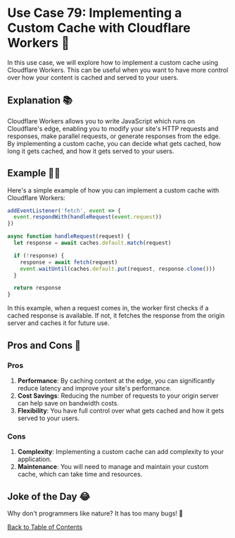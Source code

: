 # Use Case 79: Implementing a Custom Cache with Cloudflare Workers 🚀

In this use case, we will explore how to implement a custom cache using Cloudflare Workers. This can be useful when you want to have more control over how your content is cached and served to your users.

## Explanation 📚

Cloudflare Workers allows you to write JavaScript which runs on Cloudflare's edge, enabling you to modify your site's HTTP requests and responses, make parallel requests, or generate responses from the edge. By implementing a custom cache, you can decide what gets cached, how long it gets cached, and how it gets served to your users.

## Example 🧑‍💻

Here's a simple example of how you can implement a custom cache with Cloudflare Workers:

```javascript
addEventListener('fetch', event => {
  event.respondWith(handleRequest(event.request))
})

async function handleRequest(request) {
  let response = await caches.default.match(request)

  if (!response) {
    response = await fetch(request)
    event.waitUntil(caches.default.put(request, response.clone()))
  }

  return response
}
```

In this example, when a request comes in, the worker first checks if a cached response is available. If not, it fetches the response from the origin server and caches it for future use.

## Pros and Cons 🏁

### Pros

1. **Performance**: By caching content at the edge, you can significantly reduce latency and improve your site's performance.
2. **Cost Savings**: Reducing the number of requests to your origin server can help save on bandwidth costs.
3. **Flexibility**: You have full control over what gets cached and how it gets served to your users.

### Cons

1. **Complexity**: Implementing a custom cache can add complexity to your application.
2. **Maintenance**: You will need to manage and maintain your custom cache, which can take time and resources.

## Joke of the Day 😂

Why don't programmers like nature? It has too many bugs! 🐛

[Back to Table of Contents](table_of_contents.md)